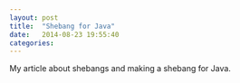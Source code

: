 ```yaml
---
layout: post
title:  "Shebang for Java"
date:   2014-08-23 19:55:40
categories: 
---
```


My article about shebangs and making a shebang for Java.

